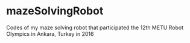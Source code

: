 # mazeSolvingRobot
Codes of my maze solving robot that participated the 12th METU Robot Olympics in Ankara, Turkey in 2016

